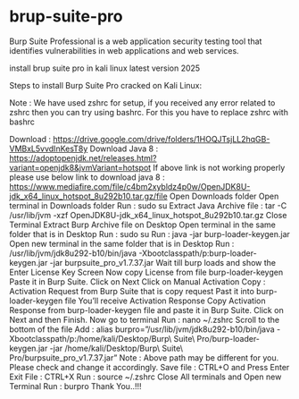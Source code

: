 # brup-suite-pro
Burp Suite Professional is a web application security testing tool that identifies vulnerabilities in web applications and web services.

install brup suite pro in kali linux latest version 2025

Steps to install Burp Suite Pro cracked on Kali Linux:

Note : We have used zshrc for setup, if you received any error related to zshrc then you can try using bashrc. For this you have to replace zshrc with bashrc

Download : https://drive.google.com/drive/folders/1HOQJTsjLL2hqGB-VMBxL5vvdInKesT8y
Download Java 8 : https://adoptopenjdk.net/releases.html?variant=openjdk8&jvmVariant=hotspot
If above link is not working properly please use below link to download java 8 : https://www.mediafire.com/file/c4bm2xybldz4p0w/OpenJDK8U-jdk_x64_linux_hotspot_8u292b10.tar.gz/file
Open Downloads folder
Open terminal in Downloads folder
Run : sudo su
Extract Java Archive file : tar -C /usr/lib/jvm -xzf OpenJDK8U-jdk_x64_linux_hotspot_8u292b10.tar.gz
Close Terminal
Extract Burp Archive file on Desktop
Open terminal in the same folder that is in Desktop
Run : sudo su
Run : java -jar burp-loader-keygen.jar
Open new terminal in the same folder that is in Desktop
Run : /usr/lib/jvm/jdk8u292-b10/bin/java -Xbootclasspath/p:burp-loader-keygen.jar -jar burpsuite_pro_v1.7.37.jar
Wait till burp loads and show the Enter License Key Screen
Now copy License from file burp-loader-keygen
Paste it in Burp Suite.
Click on Next
Click on Manual Activation
Copy : Activation Request from Burp Suite that is copy request
Past it into burp-loader-keygen file
You’ll receive Activation Response
Copy Activation Response from burp-loader-keygen file and paste it in Burp Suite.
Click on Next and then Finish.
Now go to terminal
Run : nano ~/.zshrc
Scroll to the bottom of the file
Add : alias burpro=”/usr/lib/jvm/jdk8u292-b10/bin/java -Xbootclasspath/p:/home/kali/Desktop/Burp\ Suite\ Pro/burp-loader-keygen.jar -jar /home/kali/Desktop/Burp\ Suite\ Pro/burpsuite_pro_v1.7.37.jar”
Note : Above path may be different for you. Please check and change it accordingly.
Save file : CTRL+O and Press Enter
Exit File : CTRL+X
Run : source ~/.zshrc
Close All terminals and Open new Terminal
Run : burpro
Thank You..!!!
